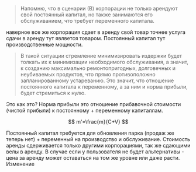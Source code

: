 >Напомню, что в сценарии (В) корпорации не только арендуют свой постоянный капитал, но также занимаются его обслуживанием, что требует переменного капитала.

наверное все же корпорация сдает в аренду свой товар точнее услуга сдачи в аренду тут явлвется товаром. Постоянный капитал тут производственные мощности. 




>В такой ситуации стремление минимизировать издержки будет толкать их к минимизации необходимого обслуживания, а значит, к созданию максимально ремонтопригодных, долговечных и неубиваемых продуктов, что прямо противоположно запланированному устареванию. Это значит, что отношение постоянного капитала к переменному, а за ним и норма прибыли, будет стремиться к нулю.


Это как это? Норма прибыли это отношение прибавочной стоимости  (чистой прибыли) к постоянному + переменному капиталлам.

 $$ m'=\frac{m}{C+V} $$
 
Постоянный капитал требуется для обновления парка (продаж же теперь нет) + переменный  на производство и обслуживание.
Стоимость аренды сдерживается только другими корпорациями, так же сдающими велы в аренду. В случае если у пользователя не будет альтернативы - цена за аренду может оставаться на том же уровне или даже расти. Изменение

